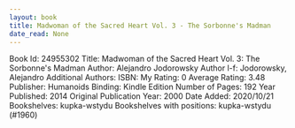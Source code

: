 ```yaml
---
layout: book
title: Madwoman of the Sacred Heart Vol. 3 - The Sorbonne's Madman
date_read: None
---
```


Book Id: 24955302
Title: Madwoman of the Sacred Heart Vol. 3: The Sorbonne's Madman
Author: Alejandro Jodorowsky
Author l-f: Jodorowsky, Alejandro
Additional Authors: 
ISBN: 
My Rating: 0
Average Rating: 3.48
Publisher: Humanoids
Binding: Kindle Edition
Number of Pages: 192
Year Published: 2014
Original Publication Year: 2000
Date Added: 2020/10/21
Bookshelves: kupka-wstydu
Bookshelves with positions: kupka-wstydu (#1960)

